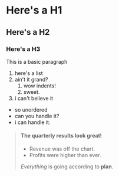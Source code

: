 # Here's a H1
## Here's a H2
### Here's a H3

This is a basic paragraph

1. here's a list
2. ain't it grand?
    1. wow indents!
    2. sweet.
3. i can't believe it

- so unordered
- can you handle it?
- i can handle it.

> #### The quarterly results look great!
>
> - Revenue was off the chart.
> - Profits were higher than ever.
>
>  *Everything* is going according to **plan**.